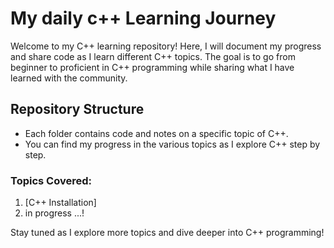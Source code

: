 # My daily c++ Learning Journey

Welcome to my C++ learning repository! Here, I will document my progress and share code as I learn different C++ topics. The goal is to go from beginner to proficient in C++ programming while sharing what I have learned with the community.

## Repository Structure
- Each folder contains code and notes on a specific topic of C++.
- You can find my progress in the various topics as I explore C++ step by step.

### Topics Covered:
1. [C++ Installation]
2. in progress ...!

Stay tuned as I explore more topics and dive deeper into C++ programming!
